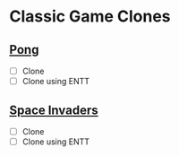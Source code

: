# Classic Game Clones

## [Pong](https://github.com/ZimboPro/classic-clones/tree/master/pong)

- [ ] Clone
- [ ] Clone using ENTT

## [Space Invaders](https://github.com/ZimboPro/classic-clones/tree/master/space-invaders)

 - [ ] Clone
 - [ ] Clone using ENTT

